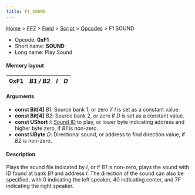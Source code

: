 ```yaml
---
title: F1_SOUND
---
```


[Home](../../../../Main_Page.md) > [FF7](../../../../FF7.md) > [Field](../../../Field.md) > [Script](../../Script.md) > [Opcodes](../Opcodes.md) > F1 SOUND

-   Opcode: **0xF1**
-   Short name: **SOUND**
-   Long name: Play Sound

#### Memory layout

| 0xF1 | *B1 / B2* | *I* | *D* |
|------|-----------|-----|-----|

#### Arguments

-   **const Bit\[4\]** *B1*: Source bank 1, or zero if *I* is set as a constant value.
-   **const Bit\[4\]** *B2*: Source bank 2, or zero if *D* is set as a constant value.
-   **const UShort** *I*: [Sound ID](../../Sound_ID_Table.md) to play, or lower byte indicating address and higher byte zero, if *B1* is non-zero.
-   **const UByte** *D*: Directional sound, or address to find direction value, if *B2* is non-zero.

#### Description

Plays the sound file indicated by *I*, or if *B1* is non-zero, plays the sound with ID found at bank *B1* and address *I*. The direction of the sound can also be specified, with 0 indicating the left speaker, 40 indicating center, and 7F indicating the right speaker.
